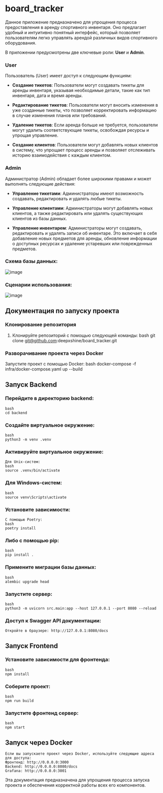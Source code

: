 # board_tracker

Данное приложение предназначено для упрощения процесса предоставления в аренду спортивного инвентаря. 
Оно предлагает удобный и интуитивно понятный интерфейс, который позволяет пользователям легко управлять
арендой различных видов спортивного оборудования. 

В приложении предусмотрены две ключевые роли: **User** и **Admin**.

### User
Пользователь (User) имеет доступ к следующим функциям:

- **Создание тикетов**: Пользователи могут создавать тикеты для аренды инвентаря, указывая необходимые детали,
  такие как тип инвентаря, дата и время аренды.
  
- **Редактирование тикетов**: Пользователи могут вносить изменения в уже созданные тикеты, что позволяет
  корректировать информацию в случае изменения планов или требований.

- **Удаление тикетов**: Если аренда больше не требуется, пользователи могут удалить соответствующие тикеты,
  освобождая ресурсы и упрощая управление.

- **Создание клиентов**: Пользователи могут добавлять новых клиентов в систему, что упрощает процесс аренды и
  позволяет отслеживать историю взаимодействия с каждым клиентом.

### Admin

Администратор (Admin) обладает более широкими правами и может выполнять следующие действия:

- **Управление тикетами**: Администраторы имеют возможность создавать, редактировать и удалять любые тикеты.

- **Управление клиентами**: Администраторы могут добавлять новых клиентов, а также редактировать или удалять
  существующих клиентов из базы данных.

- **Управление инвентарем**: Администраторы могут создавать, редактировать и удалять записи об инвентаре.
  Это включает в себя добавление новых предметов для аренды, обновление информации о доступных ресурсах и
  удаление устаревших или поврежденных предметов.
 
### Схема базы данных:
![image](https://github.com/user-attachments/assets/219fc0a9-f1fa-4d77-962c-b4d18ac97551)

### Сценарии использования:
![image](https://github.com/user-attachments/assets/6d152d70-d7b4-4ac4-8f11-b10c9167d986)

## Документация по запуску проекта

### Клонирование репозитория

1. Клонируйте репозиторий с помощью следующей команды:
    bash
    git clone git@github.com:deepxshine/board_tracker.git

### Разворачивание проекта через Docker
Запустите проект с помощью Docker:
    bash
    docker-compose -f infra/docker-compose.yaml up --build

## Запуск Backend

### Перейдите в директорию backend:
    bash
    cd backend

### Создайте виртуальное окружение:
    bash
    python3 -m venv .venv

### Активируйте виртуальное окружение:
    Для Unix-систем:
    bash
    source .venv/bin/activate

### Для Windows-систем:
    bash
    source venv\Scripts\activate

### Установите зависимости:
    С помощью Poetry:
    bash
    poetry install

### Либо с помощью pip:
    bash
    pip install .

### Примените миграции базы данных:
    bash
    alembic upgrade head

### Запустите сервер:
    bash
    python3 -m uvicorn src.main:app --host 127.0.0.1 --port 8080 --reload

### Доступ к Swagger API документации:
    Откройте в браузере: http://127.0.0.1:8080/docs

##  Запуск Frontend

### Установите зависимости для фронтенда:
    bash
    npm install

### Соберите проект:
    bash
    npm run build

### Запустите фронтенд сервер:
    bash
    npm start

## Запуск через Docker
    Если вы запускаете проект через Docker, используйте следующие адреса для доступа:
    Фронтенд: http://0.0.0.0:3000
    Backend: http://0.0.0.0:8080/docs
    Grafana: http://0.0.0.0:3001

Эта документация предназначена для упрощения процесса запуска проекта и обеспечения корректной работы всех его компонентов.
